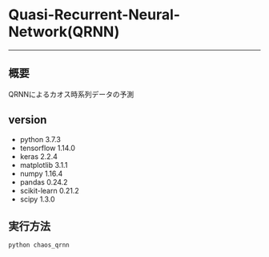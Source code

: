 # Quasi-Recurrent-Neural-Network(QRNN)
----
## 概要
QRNNによるカオス時系列データの予測

## version
- python 3.7.3
- tensorflow 1.14.0
- keras 2.2.4
- matplotlib 3.1.1
- numpy 1.16.4
- pandas 0.24.2
- scikit-learn 0.21.2
- scipy 1.3.0

## 実行方法
`python chaos_qrnn`
